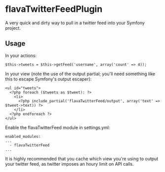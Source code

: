 flavaTwitterFeedPlugin
======================

A very quick and dirty way to pull in a twitter feed into your Symfony
project.


Usage
-----

In your actions:


    $this->tweets = $this->getFeed('username', array('count' => 4));


In your view (note the use of the output partial; you'll need something like this to escape Symfony's output escaper):


    <ul id="tweets">
      <?php foreach ($tweets as $tweet): ?>
        <li>
          <?php include_partial('flavaTwitterFeed/output', array('text' => $tweet->text)) ?>
        </li>
      <?php endforeach ?>
    </ul>

Enable the flavaTwitterFeed module in settings.yml:

    enabled_modules:
    ...
      - flavaTwitterFeed    
    ...


It is highly recommended that you cache which view you're using to output your
twitter feed, as twitter imposes an houry limit on API calls.
